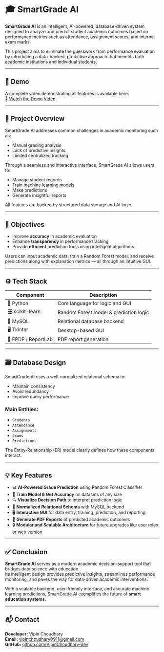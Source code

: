 # 🎓 SmartGrade AI

**SmartGrade AI** is an intelligent, AI-powered, database-driven system designed to analyze and predict student academic outcomes based on performance metrics such as attendance, assignment scores, and internal exam marks.

This project aims to eliminate the guesswork from performance evaluation by introducing a data-backed, predictive approach that benefits both academic institutions and individual students.

---

## 🎥 Demo

A complete video demonstrating all features is available here:  
🔗 [Watch the Demo Video](https://drive.google.com/drive/folders/1B5kFaRpfCFNJ2ix2IP2RwhphavwPp6td?usp=sharing)

---

## 🧠 Project Overview

SmartGrade AI addresses common challenges in academic monitoring such as:

- Manual grading analysis
- Lack of predictive insights
- Limited centralized tracking

Through a seamless and interactive interface, SmartGrade AI allows users to:

- Manage student records
- Train machine learning models
- Make predictions
- Generate insightful reports

All features are backed by structured data storage and AI logic.

---

## 🎯 Objectives

- Improve **accuracy** in academic evaluation  
- Enhance **transparency** in performance tracking  
- Provide **efficient** prediction tools using intelligent algorithms

Users can input academic data, train a Random Forest model, and receive predictions along with explanation metrics — all through an intuitive GUI.

---

## ⚙️ Tech Stack

| Component      | Description                              |
|----------------|------------------------------------------|
| 🐍 Python       | Core language for logic and GUI           |
| 🎛️ scikit-learn | Random Forest model & prediction logic   |
| 🐬 MySQL        | Relational database backend               |
| 🖥️ Tkinter      | Desktop-based GUI                         |
| 📄 FPDF / ReportLab | PDF report generation                 |

---

## 🗃️ Database Design

SmartGrade AI uses a well-normalized relational schema to:

- Maintain consistency
- Avoid redundancy
- Improve query performance

### Main Entities:
- `Students`
- `Attendance`
- `Assignments`
- `Exams`
- `Predictions`

The Entity-Relationship (ER) model clearly defines how these components interact.

---

## 💡 Key Features

- 📊 **AI-Powered Grade Prediction** using Random Forest Classifier  
- 🧠 **Train Model & Get Accuracy** on datasets of any size  
- 🔍 **Visualize Decision Path** to interpret prediction logic  
- 📁 **Normalized Relational Schema** with MySQL backend  
- 🖥️ **Interactive GUI** for data entry, training, prediction, and reporting  
- 📄 **Generate PDF Reports** of predicted academic outcomes  
- 🔒 **Modular and Scalable Architecture** for future upgrades like user roles or web version

---

## ✅ Conclusion

**SmartGrade AI** serves as a modern academic decision-support tool that bridges data science with education.  
Its intelligent design provides predictive insights, streamlines performance monitoring, and paves the way for data-driven academic interventions.

With a scalable backend, user-friendly interface, and accurate machine learning predictions, SmartGrade AI exemplifies the future of **smart education systems**.

---

## 📬 Contact

**Developer:** Vipin Choudhary  
**Email:** vipinchoudhary0911@gmail.com  
**GitHub:** [github.com/VipinChoudhary-dev](https://github.com/VipinChoudhary-dev)

